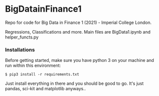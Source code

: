 # BigDatainFinance1
Repo for code for Big Data in Finance 1 (2021) - Imperial College London.

Regressions, Classifications and more.
Main files are BigData1.ipynb and helper_functs.py

### Installations

Before getting started, make sure you have python 3 on your machine and run within this environment:

```
$ pip3 install -r requirements.txt
```

Just install everything in there and you should be good to go. It's just pandas, sci-kit and matplotlib anyways..